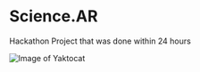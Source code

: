 # Science.AR
Hackathon Project that was done within 24 hours


![Image of Yaktocat](https://octodex.github.com/images/yaktocat.png)
